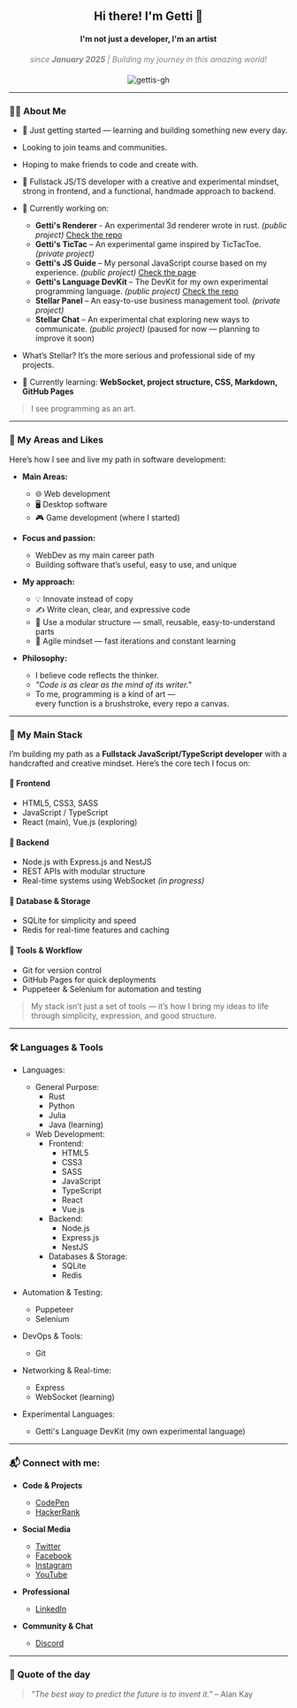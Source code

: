 <h2 align="center">Hi there! I'm Getti 👋</h2>
<h4 align="center">I'm not just a developer, I'm an artist</h4>
<div align="center" style="text-align: center; font-style: italic; color: gray; max-width: 600px; margin: 20px auto;">
  since <strong>January 2025</strong> | Building my journey in this amazing world!
</div>

<p align="center">
  <img src="https://komarev.com/ghpvc/?username=gettis-gh&label=Profile%20views&color=0e75b6&style=flat" alt="gettis-gh" />
</p>

---

### 👨‍💻 About Me
 
* 🚀 Just getting started — learning and building something new every day.
* Looking to join teams and communities.
* Hoping to make friends to code and create with.

* 🎨 Fullstack JS/TS developer with a creative and experimental mindset, strong in frontend, and a functional, handmade approach to backend.

* 🔭 Currently working on:
  - **Getti's Renderer** - An experimental 3d renderer wrote in rust. *(public project)* [Check the repo](https://github.com/gettis-gh/gettis-r)
  - **Getti's TicTac** – An experimental game inspired by TicTacToe. *(private project)*
  - **Getti's JS Guide** – My personal JavaScript course based on my experience. *(public project)* [Check the page](https://gettis-gh.github.io/gettis-js-guide/)
  - **Getti's Language DevKit** – The DevKit for my own experimental programming language. *(public project)* [Check the repo](https://github.com/gettis-gh/GettisPLDK)
  - **Stellar Panel** – An easy-to-use business management tool. *(private project)*
  - **Stellar Chat** – An experimental chat exploring new ways to communicate. *(public project)* (paused for now — planning to improve it soon)

* What’s Stellar? It’s the more serious and professional side of my projects.
* 🌱 Currently learning: **WebSocket, project structure, CSS, Markdown, GitHub Pages**

> I see programming as an art.

---

### 🌟 My Areas and Likes

Here’s how I see and live my path in software development:

- **Main Areas:**
  - 🌐 Web development
  - 🖥️ Desktop software
  - 🎮 Game development (where I started)

- **Focus and passion:**
  - WebDev as my main career path
  - Building software that’s useful, easy to use, and unique

- **My approach:**
  - 💡 Innovate instead of copy
  - ✍️ Write clean, clear, and expressive code
  - 🔧 Use a modular structure — small, reusable, easy-to-understand parts
  - 🚀 Agile mindset — fast iterations and constant learning

- **Philosophy:**
  - I believe code reflects the thinker.
  - *"Code is as clear as the mind of its writer."*
  - To me, programming is a kind of art —  
    every function is a brushstroke, every repo a canvas.

---

### 🚀 My Main Stack

I’m building my path as a **Fullstack JavaScript/TypeScript developer** with a handcrafted and creative mindset. Here’s the core tech I focus on:

#### 🔹 Frontend
- HTML5, CSS3, SASS  
- JavaScript / TypeScript  
- React (main), Vue.js (exploring)

#### 🔹 Backend
- Node.js with Express.js and NestJS  
- REST APIs with modular structure  
- Real-time systems using WebSocket *(in progress)*

#### 🔹 Database & Storage
- SQLite for simplicity and speed  
- Redis for real-time features and caching

#### 🔹 Tools & Workflow
- Git for version control  
- GitHub Pages for quick deployments  
- Puppeteer & Selenium for automation and testing

> My stack isn’t just a set of tools — it’s how I bring my ideas to life through simplicity, expression, and good structure.

---

### 🛠️ Languages & Tools

* Languages:
  * General Purpose:
    - Rust
    - Python
    - Julia
    - Java (learning)
  * Web Development:
    * Frontend:
      - HTML5
      - CSS3
      - SASS
      - JavaScript
      - TypeScript
      - React
      - Vue.js
    * Backend:
      - Node.js
      - Express.js
      - NestJS
    * Databases & Storage:
      - SQLite
      - Redis

* Automation & Testing:
  - Puppeteer
  - Selenium

* DevOps & Tools:
  - Git

* Networking & Real-time:
  - Express
  - WebSocket (learning)

* Experimental Languages:
  - Getti's Language DevKit (my own experimental language)

---

### 📬 Connect with me:

* **Code & Projects**  
  - [CodePen](https://codepen.io/gettis_cp)  
  - [HackerRank](https://www.hackerrank.com/gettis_hr)  

* **Social Media**  
  - [Twitter](https://twitter.com/gettis_x)  
  - [Facebook](https://fb.com/gettis_fb)  
  - [Instagram](https://instagram.com/gettis_ig)  
  - [YouTube](https://www.youtube.com/c/gettis_yt)  

* **Professional**  
  - [LinkedIn](https://linkedin.com/in/gettis-in)  

* **Community & Chat**  
  - [Discord](https://discord.gg/HsaKkY7V)  

---

### 🧠 Quote of the day
> *"The best way to predict the future is to invent it."* – Alan Kay

